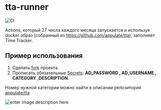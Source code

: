 # tta-runner

![CI](https://github.com/nrukavkov/tta-runner/workflows/CI/badge.svg)

Actions, который 27 числа каждого месяца запускается и используя docker образ (собранный из https://github.com/appulate/tta), заполняет Time Tracker.

## Пример использования

 1. Сделать [fork](https://docs.github.com/en/github/getting-started-with-github/fork-a-repo) проекта.
 2. Прописать обязательные [Secrets](https://docs.github.com/en/actions/configuring-and-managing-workflows/creating-and-storing-encrypted-secrets): **AD_PASSWORD , AD_USERNAME , CATEGORY ,DESCRIPTION**.

Номер нужной категории можно найти в описании репозитория [appulate/tta](https://github.com/appulate/tta)

![enter image description here](https://github.com/nrukavkov/tta-runner/raw/master/readme_example.png)
